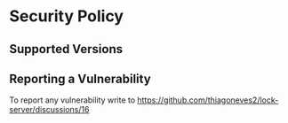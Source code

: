 # Security Policy

## Supported Versions


## Reporting a Vulnerability

To report any vulnerability write to https://github.com/thiagoneves2/lock-server/discussions/16
